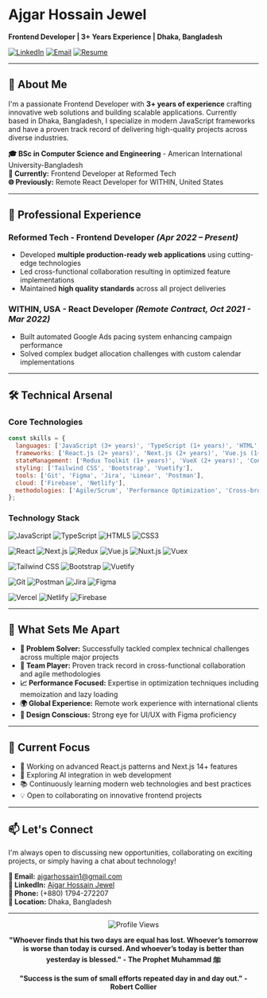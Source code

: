 # Ajgar Hossain Jewel
**Frontend Developer | 3+ Years Experience | Dhaka, Bangladesh**

[![LinkedIn](https://img.shields.io/badge/LinkedIn-0077B5?style=for-the-badge&logo=linkedin&logoColor=white)](https://linkedin.com/in/mdajgarhossain)
[![Email](https://img.shields.io/badge/Email-D14836?style=for-the-badge&logo=gmail&logoColor=white)](mailto:ajgarhossain1@gmail.com)
[![Resume](https://img.shields.io/badge/Resume-000000?style=for-the-badge&logo=googledrive&logoColor=white)](https://drive.google.com/file/d/160txa9fe6p3OhChtpYDwRq1r_-SG8JTh/view)

---

## 🚀 About Me

I'm a passionate Frontend Developer with **3+ years of experience** crafting innovative web solutions and building scalable applications. Currently based in Dhaka, Bangladesh, I specialize in modern JavaScript frameworks and have a proven track record of delivering high-quality projects across diverse industries.

**🎓 BSc in Computer Science and Engineering** - American International University-Bangladesh  
**💼 Currently:** Frontend Developer at Reformed Tech  
**🌐 Previously:** Remote React Developer for WITHIN, United States

---

## 💼 Professional Experience

### **Reformed Tech** - Frontend Developer *(Apr 2022 – Present)*
- Developed **multiple production-ready web applications** using cutting-edge technologies
- Led cross-functional collaboration resulting in optimized feature implementations
- Maintained **high quality standards** across all project deliveries

### **WITHIN, USA** - React Developer *(Remote Contract, Oct 2021 - Mar 2022)*
- Built automated Google Ads pacing system enhancing campaign performance
- Solved complex budget allocation challenges with custom calendar implementations

---

## 🛠️ Technical Arsenal

### **Core Technologies**
```javascript
const skills = {
  languages: ['JavaScript (3+ years)', 'TypeScript (1+ years)', 'HTML', 'CSS (4+ years)'],
  frameworks: ['React.js (2+ years)', 'Next.js (2+ years)', 'Vue.js (1+ years)', 'Nuxt.js (1+ years)'],
  stateManagement: ['Redux Toolkit (1+ years)', 'VueX (2+ years)', 'Context API'],
  styling: ['Tailwind CSS', 'Bootstrap', 'Vuetify'],
  tools: ['Git', 'Figma', 'Jira', 'Linear', 'Postman'],
  cloud: ['Firebase', 'Netlify'],
  methodologies: ['Agile/Scrum', 'Performance Optimization', 'Cross-browser Compatibility']
};
```
### **Technology Stack**
![JavaScript](https://img.shields.io/badge/JavaScript-F7DF1E?style=for-the-badge&logo=javascript&logoColor=black)
![TypeScript](https://img.shields.io/badge/TypeScript-007ACC?style=for-the-badge&logo=typescript&logoColor=white)
![HTML5](https://img.shields.io/badge/HTML5-E34F26?style=for-the-badge&logo=html5&logoColor=white)
![CSS3](https://img.shields.io/badge/CSS3-1572B6?style=for-the-badge&logo=css3&logoColor=white)

![React](https://img.shields.io/badge/React-20232A?style=for-the-badge&logo=react&logoColor=61DAFB)
![Next.js](https://img.shields.io/badge/Next.js-000000?style=for-the-badge&logo=nextdotjs&logoColor=white)
![Redux](https://img.shields.io/badge/Redux-593D88?style=for-the-badge&logo=redux&logoColor=white)
![Vue.js](https://img.shields.io/badge/Vue.js-35495E?style=for-the-badge&logo=vuedotjs&logoColor=4FC08D)
![Nuxt.js](https://img.shields.io/badge/Nuxt.js-00C58E?style=for-the-badge&logo=nuxtdotjs&logoColor=white)
![Vuex](https://img.shields.io/badge/Vuex-35495E?style=for-the-badge&logo=vuedotjs&logoColor=4FC08D)

![Tailwind CSS](https://img.shields.io/badge/Tailwind_CSS-38B2AC?style=for-the-badge&logo=tailwind-css&logoColor=white)
![Bootstrap](https://img.shields.io/badge/Bootstrap-563D7C?style=for-the-badge&logo=bootstrap&logoColor=white)
![Vuetify](https://img.shields.io/badge/Vuetify-1867C0?style=for-the-badge&logo=vuetify&logoColor=white)

![Git](https://img.shields.io/badge/Git-F05032?style=for-the-badge&logo=git&logoColor=white)
![Postman](https://img.shields.io/badge/Postman-FF6C37?style=for-the-badge&logo=postman&logoColor=white)
![Jira](https://img.shields.io/badge/Jira-0052CC?style=for-the-badge&logo=jira&logoColor=white)
![Figma](https://img.shields.io/badge/Figma-F24E1E?style=for-the-badge&logo=figma&logoColor=white)

![Vercel](https://img.shields.io/badge/Vercel-000000?style=for-the-badge&logo=vercel&logoColor=white)
![Netlify](https://img.shields.io/badge/Netlify-00C7B7?style=for-the-badge&logo=netlify&logoColor=white)
![Firebase](https://img.shields.io/badge/Firebase-039BE5?style=for-the-badge&logo=Firebase&logoColor=white)

---

## 🎯 What Sets Me Apart

- **🔧 Problem Solver:** Successfully tackled complex technical challenges across multiple major projects
- **🤝 Team Player:** Proven track record in cross-functional collaboration and agile methodologies
- **📈 Performance Focused:** Expertise in optimization techniques including memoization and lazy loading
- **🌍 Global Experience:** Remote work experience with international clients
- **🎨 Design Conscious:** Strong eye for UI/UX with Figma proficiency

---

## 🌟 Current Focus

- 🔭 Working on advanced React.js patterns and Next.js 14+ features
- 🌱 Exploring AI integration in web development
- 📚 Continuously learning modern web technologies and best practices
- 💡 Open to collaborating on innovative frontend projects

---

## 📫 Let's Connect

I'm always open to discussing new opportunities, collaborating on exciting projects, or simply having a chat about technology!

**📧 Email:** [ajgarhossain1@gmail.com](mailto:ajgarhossain1@gmail.com)  
**💼 LinkedIn:** [Ajgar Hossain Jewel](https://linkedin.com/in/mdajgarhossain)  
**📱 Phone:** (+880) 1794-272207  
**📍 Location:** Dhaka, Bangladesh

---

<div align="center">
  <img src="https://komarev.com/ghpvc/?username=mdajgarhossain&label=Profile%20views&color=0e75b6&style=flat" alt="Profile Views" />
  
  **"Whoever finds that his two days are equal has lost. Whoever’s tomorrow is worse than today is cursed. And whoever’s today is better than yesterday is blessed." - The Prophet Muhammad ﷺ**
  
  **"Success is the sum of small efforts repeated day in and day out." - Robert Collier**
</div>
